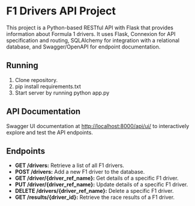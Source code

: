 # F1 Drivers API Project
This project is a Python-based RESTful API with Flask that provides information about Formula 1 drivers.
It uses Flask, Connexion for API specification and routing, SQLAlchemy for integration with a relational database,
and Swagger/OpenAPI for endpoint documentation.

## Running 
1. Clone repository.
2. pip install requirements.txt
4. Start server by running python app.py

## API Documentation
Swagger UI documentation at [http://localhost:8000/api/ui/](http://localhost:8000/api/ui/) to interactively explore and test the API endpoints.

## Endpoints
- **GET /drivers:** Retrieve a list of all F1 drivers.
- **POST /drivers:** Add a new F1 driver to the database.
- **GET /driver/{driver_ref_name}:** Get details of a specific F1 driver.
- **PUT /driver/{driver_ref_name}:** Update details of a specific F1 driver.
- **DELETE /drivers/{driver_ref_name}:** Delete a specific F1 driver.
- **GET /results/{driver_id}:** Retrieve the race results of a F1 driver.
